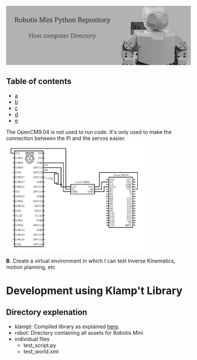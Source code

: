 ![banner](../visuals/Banner/Slide3.PNG)

## Table of contents

- [a](#)
- [b](#)
- [c](#)
- [d](#)
- [e](#)



The OpenCM9.04 is not used to run code. It's only used to make the connection between the Pi and the servos easier.
<img src="../visuals/circuit.png" alt="Italian Trulli" height="300">



**B.** Create a virtual environment in which I can test Inverse Kinematics, motion planning, etc

# Development using Klamp't Library


## Directory explenation

* klampt: Compiled library as explained [here](https://github.com/krishauser/Klampt/blob/master/Cpp/docs/Tutorials/Install-Linux.md). 
* robot: Directory containing all assets for Robotis Mini
* individual files
  * test_script.py
  * test_world.xml